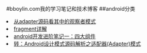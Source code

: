 #bboylin.com我的学习笔记和技术博客
##<a herf="https://github.com/bboylin/bboylin.github.io/tree/master/android">android分类</a>
<li><a href="https://github.com/bboylin/bboylin.github.io/tree/master/android/20160630">从adapter源码看其中的观察者模式</a></li>
<li><a href="https://github.com/bboylin/bboylin.github.io/tree/master/android/20160702">fragment详解</a></li>
<li><a href="https://github.com/bboylin/bboylin.github.io/tree/master/android/20160704">android开发进阶笔记一：四大组件</a></li>
<li><a href="https://github.com/bboylin/bboylin.github.io/tree/master/android/20160705">转：Android设计模式源码解析之适配器(Adapter)模式</a></li>
